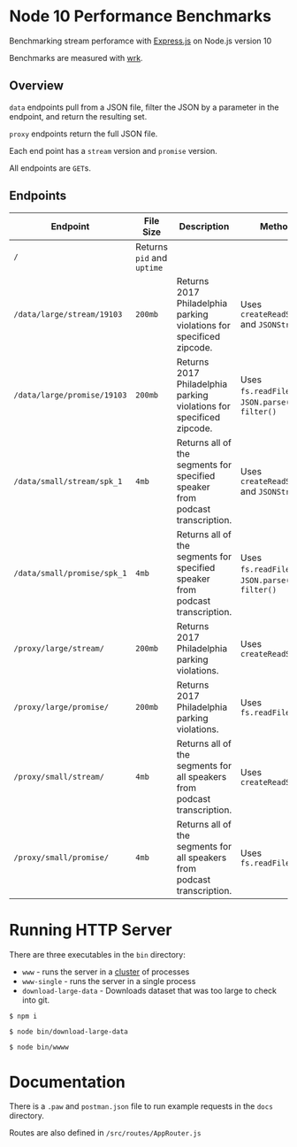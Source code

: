 # Node 10 Performance Benchmarks

Benchmarking stream perforamce with [Express.js](https://github.com/expressjs/express) on Node.js version 10

Benchmarks are measured with [wrk](https://github.com/wg/wrk).

## Overview

`data` endpoints pull from a JSON file, filter the JSON by a parameter in the endpoint, and return the resulting set.

`proxy` endpoints return the full JSON file.

Each end point has a `stream` version and `promise` version.

All endpoints are `GET`s.

## Endpoints

| Endpoint                    | File Size                  | Description                                                                   | Method                                               |
| --------------------------- | -------------------------- | ----------------------------------------------------------------------------- | ---------------------------------------------------- |
| `/`                         | Returns `pid` and `uptime` |
| `/data/large/stream/19103`  | `200mb`                    | Returns 2017 Philadelphia parking violations for specificed zipcode.          | Uses `createReadStream` and `JSONStream`             |
| `/data/large/promise/19103` | `200mb`                    | Returns 2017 Philadelphia parking violations for specificed zipcode.          | Uses `fs.readFile` and `JSON.parse()` and `filter()` |
| `/data/small/stream/spk_1`  | `4mb`                      | Returns all of the segments for specified speaker from podcast transcription. | Uses `createReadStream` and `JSONStream`             |
| `/data/small/promise/spk_1` | `4mb`                      | Returns all of the segments for specified speaker from podcast transcription. | Uses `fs.readFile` and `JSON.parse()` and `filter()` |
| `/proxy/large/stream/`      | `200mb`                    | Returns 2017 Philadelphia parking violations.                                 | Uses `createReadStream`                              |
| `/proxy/large/promise/`     | `200mb`                    | Returns 2017 Philadelphia parking violations.                                 | Uses `fs.readFile`                                   |
| `/proxy/small/stream/`      | `4mb`                      | Returns all of the segments for all speakers from podcast transcription.      | Uses `createReadStream`                              |
| `/proxy/small/promise/`     | `4mb`                      | Returns all of the segments for all speakers from podcast transcription.      | Uses `fs.readFile`                                   |

# Running HTTP Server

There are three executables in the `bin` directory:

- `www` - runs the server in a [cluster](https://nodejs.org/api/cluster.html#cluster_cluster) of processes
- `www-single` - runs the server in a single process
- `download-large-data` - Downloads dataset that was too large to check into git.

```
$ npm i
```

```
$ node bin/download-large-data
```

```
$ node bin/wwww
```

# Documentation

There is a `.paw` and `postman.json` file to run example requests in the `docs` directory.

Routes are also defined in `/src/routes/AppRouter.js`

```

```
